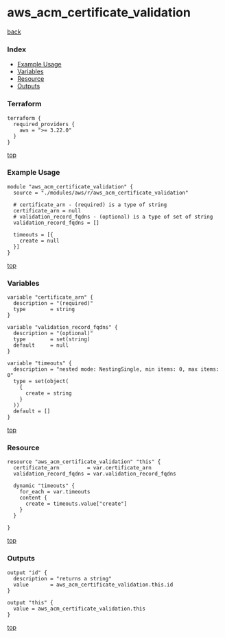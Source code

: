 # aws_acm_certificate_validation
[back](../aws.md)
### Index
- [Example Usage](#example-usage)
- [Variables](#variables)
- [Resource](#resource)
- [Outputs](#outputs)
### Terraform
```hcl
terraform {
  required_providers {
    aws = ">= 3.22.0"
  }
}
```
[top](#index)
### Example Usage
```hcl
module "aws_acm_certificate_validation" {
  source = "./modules/aws/r/aws_acm_certificate_validation"

  # certificate_arn - (required) is a type of string
  certificate_arn = null
  # validation_record_fqdns - (optional) is a type of set of string
  validation_record_fqdns = []

  timeouts = [{
    create = null
  }]
}
```
[top](#index)
### Variables
```hcl
variable "certificate_arn" {
  description = "(required)"
  type        = string
}

variable "validation_record_fqdns" {
  description = "(optional)"
  type        = set(string)
  default     = null
}

variable "timeouts" {
  description = "nested mode: NestingSingle, min items: 0, max items: 0"
  type = set(object(
    {
      create = string
    }
  ))
  default = []
}
```
[top](#index)

### Resource
```hcl
resource "aws_acm_certificate_validation" "this" {
  certificate_arn         = var.certificate_arn
  validation_record_fqdns = var.validation_record_fqdns

  dynamic "timeouts" {
    for_each = var.timeouts
    content {
      create = timeouts.value["create"]
    }
  }

}
```
[top](#index)
### Outputs
```hcl
output "id" {
  description = "returns a string"
  value       = aws_acm_certificate_validation.this.id
}

output "this" {
  value = aws_acm_certificate_validation.this
}
```
[top](#index)
